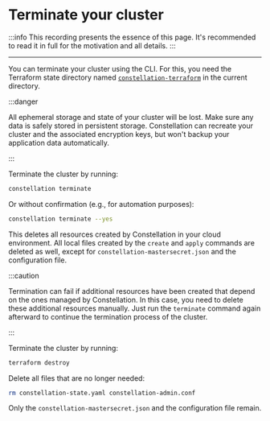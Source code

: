 # Terminate your cluster

:::info
This recording presents the essence of this page. It's recommended to read it in full for the motivation and all details.
:::

<asciinemaWidget src="/constellation/assets/terminate-cluster.cast" rows="20" cols="112" idleTimeLimit="3" preload="true" theme="edgeless" />

---

You can terminate your cluster using the CLI. For this, you need the Terraform state directory named [`constellation-terraform`](../reference/terraform.md) in the current directory.

:::danger

All ephemeral storage and state of your cluster will be lost. Make sure any data is safely stored in persistent storage. Constellation can recreate your cluster and the associated encryption keys, but won't  backup your application data automatically.

:::

<tabs groupId="provider">
<tabItem value="cli" label="CLI">
Terminate the cluster by running:

```bash
constellation terminate
```

Or without confirmation (e.g., for automation purposes):

```bash
constellation terminate --yes
```

This deletes all resources created by Constellation in your cloud environment.
All local files created by the `create` and `apply` commands are deleted as well, except for `constellation-mastersecret.json` and the configuration file.

:::caution

Termination can fail if additional resources have been created that depend on the ones managed by Constellation. In this case, you need to delete these additional
resources manually. Just run the `terminate` command again afterward to continue the termination process of the cluster.

:::

</tabItem>
<tabItem value="terraform" label="Terraform">
Terminate the cluster by running:

```bash
terraform destroy
```

Delete all files that are no longer needed:

```bash
rm constellation-state.yaml constellation-admin.conf
```

Only the `constellation-mastersecret.json` and the configuration file remain.

</tabItem>
</tabs>
